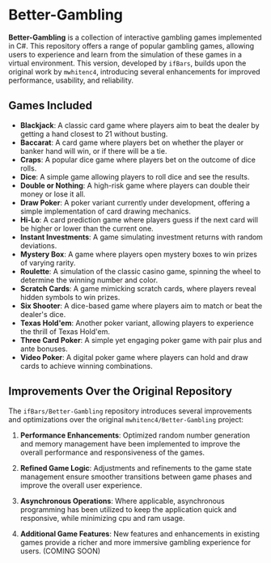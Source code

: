 # Better-Gambling

**Better-Gambling** is a collection of interactive gambling games implemented in C#. This repository offers a range of popular gambling games, allowing users to experience and learn from the simulation of these games in a virtual environment. This version, developed by `ifBars`, builds upon the original work by `mwhitenc4`, introducing several enhancements for improved performance, usability, and reliability.

## Games Included

- **Blackjack**: A classic card game where players aim to beat the dealer by getting a hand closest to 21 without busting.
- **Baccarat**: A card game where players bet on whether the player or banker hand will win, or if there will be a tie.
- **Craps**: A popular dice game where players bet on the outcome of dice rolls.
- **Dice**: A simple game allowing players to roll dice and see the results.
- **Double or Nothing**: A high-risk game where players can double their money or lose it all.
- **Draw Poker**: A poker variant currently under development, offering a simple implementation of card drawing mechanics.
- **Hi-Lo**: A card prediction game where players guess if the next card will be higher or lower than the current one.
- **Instant Investments**: A game simulating investment returns with random deviations.
- **Mystery Box**: A game where players open mystery boxes to win prizes of varying rarity.
- **Roulette**: A simulation of the classic casino game, spinning the wheel to determine the winning number and color.
- **Scratch Cards**: A game mimicking scratch cards, where players reveal hidden symbols to win prizes.
- **Six Shooter**: A dice-based game where players aim to match or beat the dealer's dice.
- **Texas Hold'em**: Another poker variant, allowing players to experience the thrill of Texas Hold'em.
- **Three Card Poker**: A simple yet engaging poker game with pair plus and ante bonuses.
- **Video Poker**: A digital poker game where players can hold and draw cards to achieve winning combinations.

## Improvements Over the Original Repository

The `ifBars/Better-Gambling` repository introduces several improvements and optimizations over the original `mwhitenc4/Better-Gambling` project:

1. **Performance Enhancements**: Optimized random number generation and memory management have been implemented to improve the overall performance and responsiveness of the games.

2. **Refined Game Logic**: Adjustments and refinements to the game state management ensure smoother transitions between game phases and improve the overall user experience.

3. **Asynchronous Operations**: Where applicable, asynchronous programming has been utilized to keep the application quick and responsive, while minimizing cpu and ram usage.

4. **Additional Game Features**: New features and enhancements in existing games provide a richer and more immersive gambling experience for users. (COMING SOON)
